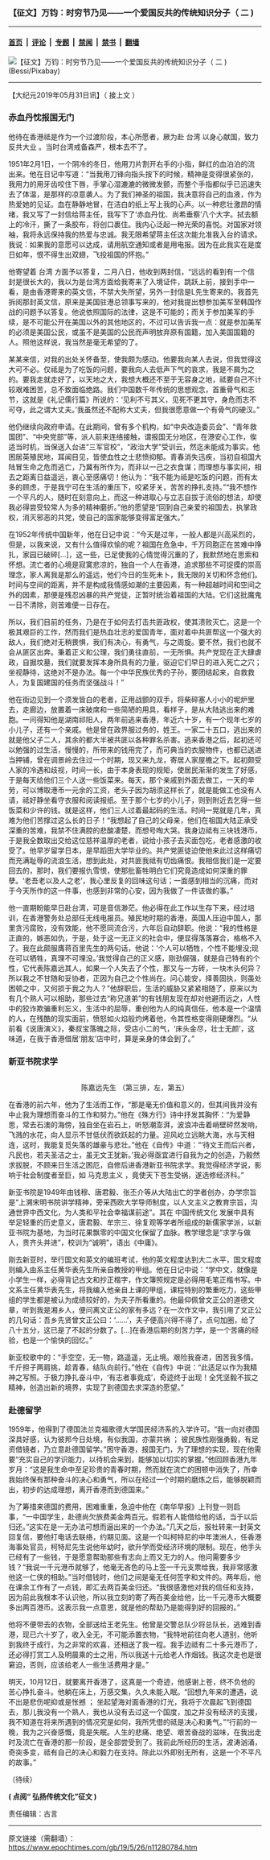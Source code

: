 ### 【征文】万钧：时穷节乃见——一个爱国反共的传统知识分子（ 二 )

---

#### [首页](../../../..?n11280784) &nbsp;|&nbsp; [评论](../../../../../epoch-comment?n11280784) &nbsp;|&nbsp; [专题](../../../../../epoch-special?n11280784) &nbsp;|&nbsp; [禁闻](../../../../../epoch-news?n11280784) &nbsp;|&nbsp; [禁书](../../../../../books?n11280784) &nbsp;|&nbsp; [翻墙](https://github.com/gfw-breaker/nogfw/blob/master/README.md?n11280784)


<div><img alt="【征文】万钧：时穷节乃见——一个爱国反共的传统知识分子（ 二 )" class="attachment-djy_600_400 size-djy_600_400 wp-post-image" src="https://i.epochtimes.com/assets/uploads/2019/05/tree-736875_1280-600x400.jpg"/>
<div class="caption">
 (Bessi/Pixabay)
</div></div><hr/><div class="post_content" id="artbody" itemprop="articleBody">
 <!-- article content begin -->
 <p>
  【大纪元2019年05月31日讯】（
  <ok href="https://www.epochtimes.com/gb/19/5/25/n11280108.htm">
   接上文
  </ok>
  ）
 </p>
 <h3>
  赤血丹忱报国无门
 </h3>
 <p>
  他待在香港祗是作为一个过渡阶段，本心所愿者，厥为赴
  <ok href="https://www.epochtimes.com/gb/tag/%E5%8F%B0%E6%B9%BE.html">
   台湾
  </ok>
  以身心献国，致力
  <ok href="https://www.epochtimes.com/gb/tag/%E5%8F%8D%E5%85%B1%E5%A4%A7%E4%B8%9A.html">
   反共大业
  </ok>
  。当时台湾戒备森严，根本去不了。
 </p>
 <p>
  1951年2月1日，一个阴冷的冬日，他用刀片割开右手的小指，鲜红的血泊泊的流出来。他在日记中写道：“当我用刀锋向指头按下的时候，精神是变得很紧张的，我用力的用牙齿咬住下唇，手掌心湿漉漉的微微发颤，而整个手指都似乎已迅速失去了体温，是那样的凉意袭人。为了我们神圣的祖国，我决意将自己的血液，作为热爱她的见证。血在静静地冒，在洁白的纸上写上我的心声。以一种悲壮激昂的情绪，我又写了一封信给蒋主任，我写下了‘赤血丹忱、尚希垂察’八个大字。拭去额上的冷汗，撕了一条胶布，将创口裹住。我内心泛起一种光荣的喜悦。对国家对领袖，我将永远保持我的热爱与忠诚。我无限希望蒋主任这次能允准我入台的请求。我说：如果我的意愿可以达成，请用航空通知或者是用电报。因为在此我实在是度日如年，恨不得生出双翅，飞投祖国的怀抱。”
 </p>
 <p>
  他寄望着
  <ok href="https://www.epochtimes.com/gb/tag/%E5%8F%B0%E6%B9%BE.html">
   台湾
  </ok>
  方面予以答复，二月八日，他收到两封信，“远远的看到有一个信封是很长大的，我以为是台湾方面给我寄来了入境证件，跳跃上前，接到手中一看，是由香港寄来的英文信，不禁大失所望，另外一封信是L先生寄来的。我首先拆阅那封英文信，原来是美国驻港总领事写来的，他对我提出想参加美军至韩国作战的问题予以答复。他说依照国际的法律，这是不可能的；而关于参加美军的手续，是不可能公开在美国以外的其他地区的，不过可以告诉我一点：就是参加美军的必须是美国公民，或虽不是美国的公民而声明放弃原有国籍，加入美国国籍的人。照他这样说，我当然是毫无希望的了。
 </p>
 <p>
  某某来信，对我的出处关怀备至，使我颇为感动。他要我向某人去说，但我觉得这大可不必。仅祗是为了吃饭的问题，要我向人去低声下气的哀求，我是不屑为之的。要我走就走好了，以天地之大，我想大概还不至于无容身之地，祗要自己不计较艰难困苦，总不致面临绝路。我们中国数千年传统的思想观念，首重骨气和志节，这就是《礼记儒行篇》所说的：‘见利不亏其义，见死不更其守，身危而志不可夺，此之谓大丈夫。’我虽然还不配称大丈夫，但我很愿意做一个有骨气的硬汉。”
 </p>
 <p>
  他仍继续向政府申请。在此期间，曾有多个机构，如“中央改造委员会”、“青年救国团”、“中央党部”等，派人前来连络接触，谓报国无分地区，在港安心工作，俟适当时机，当保送入台进“三军官校”，“政治大学”受训云，然迄未能成为事实。他困居英殖民地，耳闻目见，皆使血性之士悲愤抑郁。青春消失迅疾，当初自祖国大陆冒生命之危而逃亡，乃冀有所作为，而非以一己之衣食谋；而理想与事实间，相去之距离日益遥远，衷心至感痛切！他认为：“我不能为祗是吃饭的问题，而有太多的顾虑，于是我宁可在生活的重压下，咬紧牙关，苦苦的挣扎支持。”“我不想作一个平凡的人，随时在刻意向上，而这一种进取心与立志自拔于流俗的想法，却使我必得尝受较常人为多的精神磨折。”他的愿望是“回到自己亲爱的祖国去，执掌政权，消灭邪恶的共党，使自己的国家能够变得富足强大。”
 </p>
 <p>
  在1952年传统中国新年，他在日记中说：“今天是过年，一般人都是兴高采烈的，但是，以我来说，又有什么值得欢愉的呢？祖国在危急中，千万同胞正在苦难中挣扎，家园已破碎[…]，这一些，已足使我的心情觉得沉重的了，我默然地在思索和怀想。流亡者的心境是寂寞悲凉的，独自一个人在香港，追求那些不可捉摸的崇高理念，家人离我是那么的遥远，他们今日的生死未卜，我无限的关切和怀念他们。时间与空间的距离，并不是构成我情感如潮的主要因素，有一种超越时间和空间之外的因素，那便是残忍凶暴的共产党徒，正暂时统治着祖国的大陆。它们这批魔鬼一日不清除，则苦难便一日存在。
 </p>
 <p>
  所以，我们目前的任务，乃是在于如何去打击共匪政权，使其溃败灭亡。这是一个极其艰巨的工作，然而我们是热血壮志的爱国青年，面对着中共匪帮这一个强大的敌人，我们绝对无稍畏惧，我们有决心，有勇气，与之周旋。要不然，我们也就不会从匪区出奔。秉着正义和公理，我们勇往直前，一无所惧。共产党现在正大肆虐政，自掘坟墓，我们就要发挥本身所具有的力量，驱迫它们早日的进入死亡之穴；坐视静待，这绝对不是办法。每一个中华民族优秀的子孙，要团结起来，自救救人，为复国建国的任务而坚强战斗！”
 </p>
 <p>
  他在街边见到一个须发皆白的老者，正用战颤的双手，将柴碎塞人小小的坭炉里去，走廊边，放置着一床破席和一些简陋的用具，看样子，是从大陆逃出来的难胞。一问得知他是湖南祁阳人，两年前逃来香港，年近六十岁，有一个现年七岁的小儿子，还有一个亲戚。他是曾在政界服过务的，姓王。一家二十五口，逃出来的就是他父子二人，其余的都大半被共匪以各种罪名杀害。逃来香港之后，起初还可以勉强的过生活，慢慢的，所带来的钱用完了，而可典当的衣服物件，也都已送进当押铺，曾在调景岭去住过一个时期，现又来九龙，寄居人家屋檐之下。起初颇受人家的冷遇和歧视，时间一长，由于本身表现的规矩，使居民渐渐的发生了好感，于是每天给他们三个人送一些饭菜来。每天，那个亲戚到外面去做工，一天的辛劳，可以博取港币一元余的工资，老头子因为胡须这样长了，就是能做工也没有人请，祗好静坐看守衣服和阅读报纸。至于那个七岁的小儿子，则到附近去乞得一些饭菜和少许的钱。就是这样，他们三人过着最起码的生活。时间一晃就是几年，真难为他们苦撑过这么长的日子！“我想起了自己的父母亲，他们在祖国大陆正承受深重的苦难，我禁不住满腔的悲酸凄楚，而想号啕大哭。我身边祗有三块钱港币，于是我全数取出交给这位慈祥温厚的老者，说给小孩子去买面包吃，老者感激的收受了。他早岁留学日本，是早蹈田大学毕业的。共产党匪徒迫使他来此过这样痛切而充满耻辱的流浪生活，想到此处，对共匪我祗有切齿痛恨。我相信我们是一定要回去的，那时，我们要报仇雪恨，使那批畜牲明白它们究竟造成如何深重的罪孽。‘老吾老以及人之老’，我心里反复的回味这句话；一面感到相当的沉痛，而对于今天所作的这一件事，也感到非常的心安，因为我做了一件该做的事。”
 </p>
 <p>
  他一直期盼能早日赴台湾，可是音信渺茫。他必得在此工作以生存下来，经过培训，在香港警务处总部任无线电报员。殖民地时期的香港，英国人压迫中国人，那里贪污腐败，没有效能，他不愿同流合污，六年后自动辞职。他说：“我的性格是正直的，嫉恶如仇，于是，处于这一无正义的社会中，便显得落落寡合，格格不入了。我在此颇服膺蒋百里先生的两句话，他说：‘个人可以牺牲，个性不能埋没;现在可以牺牲，真理不可埋没。’我觉得自己的正义感，刚劲倔强，就是自己特有的个性，它代表陈嘉远其人，如果一个人失去了个性，那又与一方砖，一块木头何异？所以我之不甘随和妥协者，正因为自己之个性尚在。问心能安，择善固执，则虽处困顿之中，又何损于我之为人？”他辞职后，生活的威胁又紧紧相随了，原来以为有几个熟人可以相助，那些过去“称兄道弟”的有钱朋友现在却对他避而远之，人性中的狡诈欺骗重利忘义，生活中的屈辱，重创他为人的纯真信任，他本是一个温情的人，在残酷的现实面前，愤怒如火焰般灼烤着他，令其性格变得刚硬爆烈。“从前看《说唐演义》，秦叔宝落魄之际，受店小二的气，‘床头金尽，壮士无颜’，这味道，在我于香港借居‘朋友’店中时，算是亲身的体会到了。”
 </p>
 <h3>
  新亚书院求学
 </h3>
 <p>
  <ok href="https://i.epochtimes.com/assets/uploads/2019/05/e1c1e21f9a875261796fd1dc2961649a.gif">
   <img alt="" class="aligncenter wp-image-11281493 size-full" src="https://i.epochtimes.com/assets/uploads/2019/05/e1c1e21f9a875261796fd1dc2961649a.gif"/>
  </ok>
 </p>
 <p style="text-align: center;">
  陈嘉远先生 （第三排，左，第五）
 </p>
 <p>
  在香港的前六年，他为了生活而工作，“那是毫无价值和意义的，但其间我并没有中止我为理想而奋斗的工作和努力。”他在《殊方行》诗中抒发其胸怀：“为爱静思，常去石澳的海傍，独自坐在岩石上，听怒潮澎湃，波浪冲击着峭壁砰然发响，飞溅的水花，向人显示不甘低伏而欲跃起的力量。迎风屹立远眺大海，水与天相连，这时，我能复觅失落的雄豪与悲壮。”他在《自传》中道：“‘待文王而后兴者，凡民也，若夫圣洁之士，虽无文王犹新。’我必得亟宜进行自我为之的创造，乃毅然求拔脱，不顾来日生活之困厄，自修后进香港新亚书院求学。我觉得经济学说，影响于社会制度者至巨，如
  <ok href="https://www.epochtimes.com/gb/tag/%E9%A9%AC%E5%85%8B%E6%80%9D%E4%B8%BB%E4%B9%89.html">
   马克思主义
  </ok>
  ，竟使天下苍生受祸，遂选修经济科。”
 </p>
 <p>
  新亚书院是1949年由钱穆、唐君毅、张丕介等从大陆出亡的学者创办，办学宗旨是“上溯宋明书院讲学精神，旁采西欧大学导师制度，以人文主义之教育宗旨，沟通世界中西文化，为人类和平社会幸福谋前途”。其在
  <ok href="https://www.epochtimes.com/gb/tag/%E4%B8%AD%E5%9B%BD%E4%BC%A0%E7%BB%9F%E6%96%87%E5%8C%96.html">
   中国传统文化
  </ok>
  发展中具有举足轻重的历史意义，唐君毅、牟宗三、徐复观等学者所组成的新儒家学派，以新亚书院为基地，为当时花果飘零的中国文化保留了血脉。教学理念是“求学与做人，贵齐头并进”，校训为“诚明”，语出《中庸》。
 </p>
 <p>
  刚去新亚时，举行国文和英文的编班考试，他的英文程度达到大二水平，国文程度则编入由系主任黄华表先生所亲自教授的甲组。他在日记中说：“学中文，就像是小学生一样，必得背记古文和抄正楷字，作文簿照规定是必得用毛笔正楷书写。中文系主任黄华表先生，将我编入他亲自上课的甲组，课程特别的繁重吃力，这些甲组的学生都是被认为成绩较好的，为夫子所看重的。他最仰佩曾文正公的道德文章，听到我是湘乡人，便问离文正公的家有多远？在一次作文中，我引用了文正公的几句话：吾乡先贤曾文正公曰：‘……’，夫子便高兴得不得了，点句加圈，给了八十五分，这已是了不起的分数了。[…]在香港后期的刻苦力学，是一个苦痛的经验，也是一个愉快的回忆。”
 </p>
 <p>
  新亚校歌中的：“手空空，无一物，路遥遥，无止境。艰险我奋进，困苦我多情。千斤担子两肩挑，趁青春，结队向前行。”他在《自传》中说：“此适足以作为我精神之写照。于极力挣扎奋斗中，‘有志者事竟成’，奇迹终于出现！全凭坚毅不拔之精神，创造出新的境界，实现了到德国去求深造的愿望。”
 </p>
 <h3>
  赴德留学
 </h3>
 <p>
  1959年，他得到了德国法兰克福歌德大学国民经济系的入学许可。“我一向对德国深具好感，认为彼邦今日处境，有似我国，亦蒙共祸
  <span class="s1">
   ；
  </span>
  彼民族性刚强勇毅，有足资借镜者，乃立意赴德国留学。”困守香港，报国无门，为了理想的实现，现在他需要“充实自己的学识能力，以待机会来到，能够加以切实的掌握。”他回顾香港九年岁月：“这是我生命中至足珍贵的青春时期，然而就在流亡的困顿中消失了，所幸我始终保有那种奋斗的决心和勇气，所以在经过一个时期的磨炼之后，能够脱颖而出，初步的达成理想，离开香港而到德国来。”
 </p>
 <p>
  为了筹措来德国的费用，困难重重，急迫中他在《南华早报》上刊登一则启事，“一中国学生，赴德尚欠旅费美金两百元。假若有人能借给他的话，当于以后归还。”这实在是一无办法可想而逼出来的一个办法。”几天之后，报社转来一封英文回复信，要他打电话去联络，约期见面。这是一个叫柯特尼的中年澳洲人，任香港海事处官员，柯特尼先生说他年幼时，欲升学而受经济环境的限制。现在，他手头已经有了一些钱，于是愿意帮助那些有志向上而又无力的人。他问需要多少钱？“我说一千元港币就够了，他毫无吝色的马上签一千元支票给我，我非常感激他这一仁侠的相助。”当时借钱时，他们之间是毫无任何签字和文件的。两年后，他在课余工作有了一点钱，即汇去两百美金归还。“我很感激他对我的信任和支持，因为前此我根本不认识他，所以我立刻的寄了两百美金给他，比一千元港币大概要多出两百港币。这表示我一点意思，就是他的帮助乃是能得到好的回报的。”
 </p>
 <p>
  他将不便带去的衣物，全部送给王老先生。他曾是交警总队少将总队长，逃难到香港，现已六十岁了，收入全无，不可能添置衣物，“我特地前往向老人道别，他听到我终于成行，为之非常的欢喜，还相送了我一程。我手边祗有二十多元港币了，还必得打赏工人及明晨乘的士之用，所以我送十元给老人作烟钱。我这次走也是很窘迫，否则，应该给老人一些生活费用才是。”
 </p>
 <p>
  明天，10月12日，就要离开香港了，这真是一个奇迹，他感谢上苍，终不负他的苦心挣扎奋斗。他躺在床上，万感交集，久久未能入眠。“回想九年来的遭遇，说不出是悲伤呢抑或是怅撼
  <span class="s1">
   ；
  </span>
  坐起望海对面香港的灯光，我将于次晨起飞到德国去，那儿我没有一个熟人，我也从没有去过这一个国度，加之并没有经济的支援，我不知道在将来所遇到的情况究是如何，我所凭借的祗是决心和勇气。”“行前的一晚，我为之兴奋感慨，竟是失眠。人生的悲痛、绝望、艰苦奋战的滋味，在我出走时及流亡在香港的那一阶段，是全部尝受到了。我前此所经历的生活，波涛汹涌，奇突多变，祗有自己的决心和毅力在支持。除此以外即别无所有，这是一个不平凡的故事。”
 </p>
 <p>
  （待续）
 </p>
 <p>
  <span class="s1">
   <b>
    (
   </b>
  </span>
  <span class="s2">
   <b>
    点阅“
   </b>
   <ok href="https://www.epochtimes.com/gb/tag/%E5%BC%98%E6%8F%9A%E5%82%B3%E7%B5%B1%E6%96%87%E5%8C%96%E5%BE%B5%E6%96%87.html">
    <span class="s3">
     <b>
      弘扬传统文化”征文
     </b>
    </span>
   </ok>
  </span>
  <span class="s1">
   <b>
    )
   </b>
  </span>
 </p>
 <p>
  责任编辑：古言
 </p>
 <!-- article content end -->
 <div id="below_article_ad">
 </div>
</div>


---

原文链接（需翻墙）：https://www.epochtimes.com/gb/19/5/26/n11280784.htm